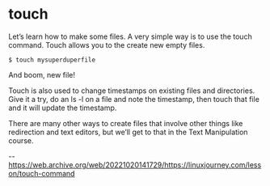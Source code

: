
# touch

Let’s learn how to make some files. A very simple way is to use the touch command. Touch allows you to the create new empty files.

```
$ touch mysuperduperfile
```

And boom, new file!

Touch is also used to change timestamps on existing files and directories. Give it a try, do an ls -l on a file and note the timestamp, then touch that file and it will update the timestamp.

There are many other ways to create files that involve other things like redirection and text editors, but we’ll get to that in the Text Manipulation course.

--https://web.archive.org/web/20221020141729/https://linuxjourney.com/lesson/touch-command

